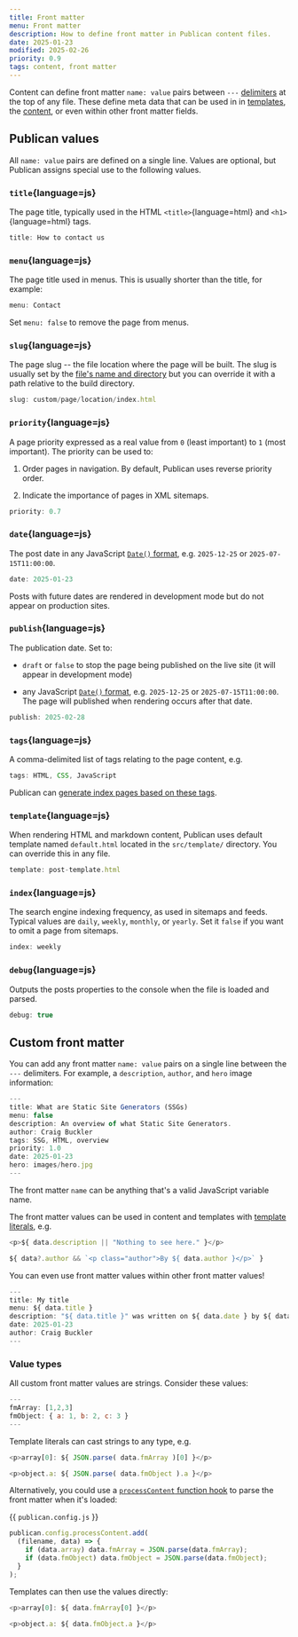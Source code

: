 ```yaml
---
title: Front matter
menu: Front matter
description: How to define front matter in Publican content files.
date: 2025-01-23
modified: 2025-02-26
priority: 0.9
tags: content, front matter
---
```


Content can define front matter `name: value` pairs between `---` [delimiters](--ROOT--docs/reference/publican-options/#front-matter-delimiter) at the top of any file. These define meta data that can be used in in [templates](--ROOT--docs/setup/templates/), the [content](--ROOT--docs/setup/content/), or even within other front matter fields.


## Publican values

All `name: value` pairs are defined on a single line. Values are optional, but Publican assigns special use to the following values.


### `title`{language=js}

The page title, typically used in the HTML `<title>`{language=html} and `<h1>`{language=html} tags.

```js
title: How to contact us
```


### `menu`{language=js}

The page title used in menus. This is usually shorter than the title, for example:

```js
menu: Contact
```

Set `menu: false` to remove the page from menus.


### `slug`{language=js}

The page slug -- the file location where the page will be built. The slug is usually set by the [file's name and directory](--ROOT--docs/setup/content/#directory-structure) but you can override it with a path relative to the build directory.

```js
slug: custom/page/location/index.html
```


### `priority`{language=js}

A page priority expressed as a real value from `0` (least important) to `1` (most important). The priority can be used to:

1. Order pages in navigation. By default, Publican uses reverse priority order.

1. Indicate the importance of pages in XML sitemaps.

```js
priority: 0.7
```


### `date`{language=js}

The post date in any JavaScript [`Date()` format](https://developer.mozilla.org/docs/Web/JavaScript/Reference/Global_Objects/Date), e.g. `2025-12-25` or `2025-07-15T11:00:00`.

```js
date: 2025-01-23
```

Posts with future dates are rendered in development mode but do not appear on production sites.


### `publish`{language=js}

The publication date. Set to:

* `draft` or `false` to stop the page being published on the live site (it will appear in development mode)

* any JavaScript [`Date()` format](https://developer.mozilla.org/docs/Web/JavaScript/Reference/Global_Objects/Date), e.g. `2025-12-25` or `2025-07-15T11:00:00`. The page will published when rendering occurs after that date.

```js
publish: 2025-02-28
```


### `tags`{language=js}

A comma-delimited list of tags relating to the page content, e.g.

```js
tags: HTML, CSS, JavaScript
```

Publican can [generate index pages based on these tags](--ROOT--docs/setup/tag-indexes/).


### `template`{language=js}

When rendering HTML and markdown content, Publican uses default template named `default.html` located in the `src/template/` directory. You can override this in any file.

```js
template: post-template.html
```


### `index`{language=js}

The search engine indexing frequency, as used in sitemaps and feeds. Typical values are `daily`, `weekly`, `monthly`, or `yearly`. Set it `false` if you want to omit a page from sitemaps.

```js
index: weekly
```


### `debug`{language=js}

Outputs the posts properties to the console when the file is loaded and parsed.

```js
debug: true
```


## Custom front matter

You can add any front matter `name: value` pairs on a single line between the `---` delimiters. For example, a `description`, `author`, and `hero` image information:

```js
---
title: What are Static Site Generators (SSGs)
menu: false
description: An overview of what Static Site Generators.
author: Craig Buckler
tags: SSG, HTML, overview
priority: 1.0
date: 2025-01-23
hero: images/hero.jpg
---
```

The front matter `name` can be anything that's a valid JavaScript variable name.

The front matter values can be used in content and templates with [template literals](--ROOT--docs/setup/jstacs/), e.g.

```js
<p>${ data.description || "Nothing to see here." }</p>

${ data?.author && `<p class="author">By ${ data.author }</p>` }
```

You can even use front matter values within other front matter values!

```js
---
title: My title
menu: ${ data.title }
description: "${ data.title }" was written on ${ data.date } by ${ data.author }
date: 2025-01-23
author: Craig Buckler
---
```


### Value types

All custom front matter values are strings. Consider these values:

```js
---
fmArray: [1,2,3]
fmObject: { a: 1, b: 2, c: 3 }
---
```

Template literals can cast strings to any type, e.g.

```js
<p>array[0]: ${ JSON.parse( data.fmArray )[0] }</p>

<p>object.a: ${ JSON.parse( data.fmObject ).a }</p>
```

Alternatively, you could use a [`processContent` function hook](--ROOT--docs/reference/event-functions/#processcontent) to parse the front matter when it's loaded:

{{ `publican.config.js` }}
```js
publican.config.processContent.add(
  (filename, data) => {
    if (data.array) data.fmArray = JSON.parse(data.fmArray);
    if (data.fmObject) data.fmObject = JSON.parse(data.fmObject);
  }
);
```

Templates can then use the values directly:

```js
<p>array[0]: ${ data.fmArray[0] }</p>

<p>object.a: ${ data.fmObject.a }</p>
```
